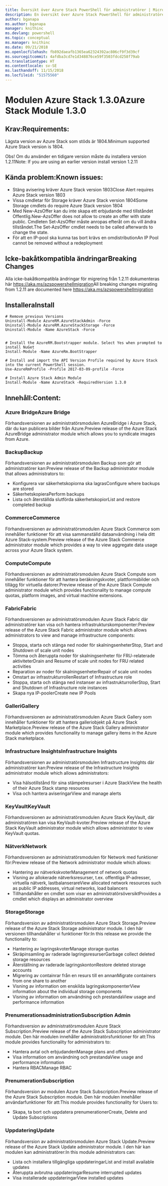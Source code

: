 ```yaml
---
title: Översikt över Azure Stack PowerShell för administratörer | Microsoft Docs
description: En översikt över Azure Stack PowerShell för administratörer med anvisningar för installation och konfiguration.
author: bganapa
ms.author: bganapa
manager: knithinc
ms.devlang: powershell
ms.topic: conceptual
ms.manager: knithinc
ms.date: 09/21/2018
ms.openlocfilehash: fb892daeafb1365ea62324392ac806cf9f3d39cf
ms.sourcegitcommit: 4afdba3cd7e1d348876ce59f3503fdcd258f79ab
ms.translationtype: HT
ms.contentlocale: sv-SE
ms.lasthandoff: 11/15/2018
ms.locfileid: "51575560"
---
```

# <a name="azure-stack-module-130"></a><span data-ttu-id="4bf2b-103">Modulen Azure Stack 1.3.0</span><span class="sxs-lookup"><span data-stu-id="4bf2b-103">Azure Stack Module 1.3.0</span></span>

## <a name="requirements"></a><span data-ttu-id="4bf2b-104">Krav:</span><span class="sxs-lookup"><span data-stu-id="4bf2b-104">Requirements:</span></span>
<span data-ttu-id="4bf2b-105">Lägsta version av Azure Stack som stöds är 1804.</span><span class="sxs-lookup"><span data-stu-id="4bf2b-105">Minimum supported Azure Stack version is 1804.</span></span>

<span data-ttu-id="4bf2b-106">Obs! Om du använder en tidigare version måste du installera version 1.2.11</span><span class="sxs-lookup"><span data-stu-id="4bf2b-106">Note: If you are using an earlier version install version 1.2.11</span></span>

## <a name="known-issues"></a><span data-ttu-id="4bf2b-107">Kända problem:</span><span class="sxs-lookup"><span data-stu-id="4bf2b-107">Known issues:</span></span>

- <span data-ttu-id="4bf2b-108">Stäng avisering kräver Azure Stack version 1803</span><span class="sxs-lookup"><span data-stu-id="4bf2b-108">Close Alert requires Azure Stack version 1803</span></span>
- <span data-ttu-id="4bf2b-109">Vissa cmdletar för Storage kräver Azure Stack version 1804</span><span class="sxs-lookup"><span data-stu-id="4bf2b-109">Some Storage cmdlets do require Azure Stack version 1804</span></span>
- <span data-ttu-id="4bf2b-110">Med New-AzsOffer kan du inte skapa ett erbjudande med tillståndet Offentlig.</span><span class="sxs-lookup"><span data-stu-id="4bf2b-110">New-AzsOffer does not allow to create an offer with state public.</span></span> <span data-ttu-id="4bf2b-111">Cmdleten Set-AzsOffer måste anropas efteråt om du vill ändra tillståndet.</span><span class="sxs-lookup"><span data-stu-id="4bf2b-111">The Set-AzsOffer cmdlet needs to be called afterwards to change the state.</span></span>
- <span data-ttu-id="4bf2b-112">För att en IP-pool ska kunna tas bort krävs en omdistribution</span><span class="sxs-lookup"><span data-stu-id="4bf2b-112">An IP Pool cannot be removed without a redeployment</span></span>

## <a name="breaking-changes"></a><span data-ttu-id="4bf2b-113">Icke-bakåtkompatibla ändringar</span><span class="sxs-lookup"><span data-stu-id="4bf2b-113">Breaking Changes</span></span>
<span data-ttu-id="4bf2b-114">Alla icke-bakåtkompatibla ändringar för migrering från 1.2.11 dokumenteras här https://aka.ms/azspowershellmigration</span><span class="sxs-lookup"><span data-stu-id="4bf2b-114">All breaking changes migrating from 1.2.11 are documented here https://aka.ms/azspowershellmigration</span></span>

## <a name="install"></a><span data-ttu-id="4bf2b-115">Installera</span><span class="sxs-lookup"><span data-stu-id="4bf2b-115">Install</span></span>
```
# Remove previous Versions
Uninstall-Module AzureRM.AzureStackAdmin -Force
Uninstall-Module AzureRM.AzureStackStorage -Force
Uninstall-Module -Name AzureStack -Force 


# Install the AzureRM.Bootstrapper module. Select Yes when prompted to install NuGet
Install-Module -Name AzureRm.BootStrapper

# Install and import the API Version Profile required by Azure Stack into the current PowerShell session.
Use-AzureRmProfile -Profile 2017-03-09-profile -Force

# Install Azure Stack Admin Module
Install-Module -Name AzureStack -RequiredVersion 1.3.0
```
## <a name="content"></a><span data-ttu-id="4bf2b-116">Innehåll:</span><span class="sxs-lookup"><span data-stu-id="4bf2b-116">Content:</span></span>
### <a name="azure-bridge"></a><span data-ttu-id="4bf2b-117">Azure Bridge</span><span class="sxs-lookup"><span data-stu-id="4bf2b-117">Azure Bridge</span></span>
<span data-ttu-id="4bf2b-118">Förhandsversionen av administratörsmodulen AzureBridge i Azure Stack, där du kan publicera bilder från Azure.</span><span class="sxs-lookup"><span data-stu-id="4bf2b-118">Preview release of the Azure Stack AzureBridge administrator module which allows you to syndicate images from Azure.</span></span>

### <a name="backup"></a><span data-ttu-id="4bf2b-119">Backup</span><span class="sxs-lookup"><span data-stu-id="4bf2b-119">Backup</span></span>
<span data-ttu-id="4bf2b-120">Förhandsversionen av administratörsmodulen Backup som gör att administratörer kan:</span><span class="sxs-lookup"><span data-stu-id="4bf2b-120">Preview release of the Backup administrator module that allows administrators to:</span></span>
- <span data-ttu-id="4bf2b-121">Konfigurera var säkerhetskopiorna ska lagras</span><span class="sxs-lookup"><span data-stu-id="4bf2b-121">Configure where backups are stored</span></span>
- <span data-ttu-id="4bf2b-122">Säkerhetskopiera</span><span class="sxs-lookup"><span data-stu-id="4bf2b-122">Perform backups</span></span>
- <span data-ttu-id="4bf2b-123">Lista och återställda slutförda säkerhetskopior</span><span class="sxs-lookup"><span data-stu-id="4bf2b-123">List and restore completed backup</span></span>

### <a name="commerce"></a><span data-ttu-id="4bf2b-124">Commerce</span><span class="sxs-lookup"><span data-stu-id="4bf2b-124">Commerce</span></span>
<span data-ttu-id="4bf2b-125">Förhandsversionen av administratörsmodulen Azure Stack Commerce som innehåller funktioner för att visa sammanställd dataanvändning i hela ditt Azure Stack-system.</span><span class="sxs-lookup"><span data-stu-id="4bf2b-125">Preview release of the Azure Stack Commerce administrator module which provides a way to view aggregate data usage across your Azure Stack system.</span></span>

### <a name="compute"></a><span data-ttu-id="4bf2b-126">Compute</span><span class="sxs-lookup"><span data-stu-id="4bf2b-126">Compute</span></span>
<span data-ttu-id="4bf2b-127">Förhandsversionen av administratörsmodulen Azure Stack Compute som innehåller funktioner för att hantera beräkningskvoter, plattformsbilder och tillägg för virtuella datorer.</span><span class="sxs-lookup"><span data-stu-id="4bf2b-127">Preview release of the Azure Stack Compute administrator module which provides functionality to manage compute quotas, platform images, and virtual machine extensions.</span></span>

### <a name="fabric"></a><span data-ttu-id="4bf2b-128">Fabric</span><span class="sxs-lookup"><span data-stu-id="4bf2b-128">Fabric</span></span>
<span data-ttu-id="4bf2b-129">Förhandsversionen av administratörsmodulen Azure Stack Fabric där administratörer kan visa och hantera infrastrukturskomponenter:</span><span class="sxs-lookup"><span data-stu-id="4bf2b-129">Preview release of the Azure Stack Fabric administrator module which allows administrators to view and manage infrastructure components:</span></span>
- <span data-ttu-id="4bf2b-130">Stoppa, starta och stänga ned noder för skalningsenheter</span><span class="sxs-lookup"><span data-stu-id="4bf2b-130">Stop, Start and Shutdown of scale unit nodes</span></span>
- <span data-ttu-id="4bf2b-131">Tömma och återuppta noder för skalningsenheter för FRU-relaterade aktiviteter</span><span class="sxs-lookup"><span data-stu-id="4bf2b-131">Drain and Resume of scale unit nodes for FRU related activities</span></span>
- <span data-ttu-id="4bf2b-132">Reparation av noder för skalningsenheter</span><span class="sxs-lookup"><span data-stu-id="4bf2b-132">Repair of scale unit nodes</span></span>
- <span data-ttu-id="4bf2b-133">Omstart av infrastrukturrollen</span><span class="sxs-lookup"><span data-stu-id="4bf2b-133">Restart of Infrastructure role</span></span>
- <span data-ttu-id="4bf2b-134">Stoppa, starta och stänga ned instanser av infrastrukturroller</span><span class="sxs-lookup"><span data-stu-id="4bf2b-134">Stop, Start and Shutdown of Infrastructure role instances</span></span>
- <span data-ttu-id="4bf2b-135">Skapa nya IP-pooler</span><span class="sxs-lookup"><span data-stu-id="4bf2b-135">Create new IP Pools</span></span>


### <a name="gallery"></a><span data-ttu-id="4bf2b-136">Galleri</span><span class="sxs-lookup"><span data-stu-id="4bf2b-136">Gallery</span></span>
<span data-ttu-id="4bf2b-137">Förhandsversionen av administratörsmodulen Azure Stack Gallery som innehåller funktioner för att hantera galleriobjekt på Azure Stack Marketplace.</span><span class="sxs-lookup"><span data-stu-id="4bf2b-137">Preview release of the Azure Stack Gallery administrator module which provides functionality to manage gallery items in the Azure Stack marketplace.</span></span>

### <a name="infrastructure-insights"></a><span data-ttu-id="4bf2b-138">Infrastructure Insights</span><span class="sxs-lookup"><span data-stu-id="4bf2b-138">Infrastructure Insights</span></span>
<span data-ttu-id="4bf2b-139">Förhandsversionen av administratörsmodulen Infrastructure Insights där administratörer kan:</span><span class="sxs-lookup"><span data-stu-id="4bf2b-139">Preview release of the Infrastructure Insights administrator module which allows administrators:</span></span>
- <span data-ttu-id="4bf2b-140">Visa hälsotillstånd för sina stämpelresurser i Azure Stack</span><span class="sxs-lookup"><span data-stu-id="4bf2b-140">View the health of their Azure Stack stamp resources</span></span>
- <span data-ttu-id="4bf2b-141">Visa och hantera aviseringar</span><span class="sxs-lookup"><span data-stu-id="4bf2b-141">View and manage alerts</span></span>

### <a name="keyvault"></a><span data-ttu-id="4bf2b-142">KeyVault</span><span class="sxs-lookup"><span data-stu-id="4bf2b-142">KeyVault</span></span>
<span data-ttu-id="4bf2b-143">Förhandsversionen av administratörsmodulen Azure Stack KeyVault, där administratören kan visa KeyVault-kvoter.</span><span class="sxs-lookup"><span data-stu-id="4bf2b-143">Preview release of the Azure Stack KeyVault administrator module which allows administrator to view KeyVault quotas.</span></span>

### <a name="network"></a><span data-ttu-id="4bf2b-144">Nätverk</span><span class="sxs-lookup"><span data-stu-id="4bf2b-144">Network</span></span>
<span data-ttu-id="4bf2b-145">Förhandsversionen av administratörsmodulen för Network med funktioner för:</span><span class="sxs-lookup"><span data-stu-id="4bf2b-145">Preview release of the Network administrator module which allows:</span></span>
- <span data-ttu-id="4bf2b-146">Hantering av nätverkskvoter</span><span class="sxs-lookup"><span data-stu-id="4bf2b-146">Management of network quotas</span></span>
- <span data-ttu-id="4bf2b-147">Visning av allokerade nätverksresurser, t.ex. offentliga IP-adresser, virtuella nätverk, lastbalanserare</span><span class="sxs-lookup"><span data-stu-id="4bf2b-147">View allocated network resources such as public IP addresses, virtual networks, load balancers</span></span>
- <span data-ttu-id="4bf2b-148">Tillhandahåller en cmdlet som visar en administratörsöversikt</span><span class="sxs-lookup"><span data-stu-id="4bf2b-148">Provides a cmdlet which displays an administrator overview</span></span>

### <a name="storage"></a><span data-ttu-id="4bf2b-149">Storage</span><span class="sxs-lookup"><span data-stu-id="4bf2b-149">Storage</span></span>
<span data-ttu-id="4bf2b-150">Förhandsversion av administratörsmodulen Azure Stack Storage.</span><span class="sxs-lookup"><span data-stu-id="4bf2b-150">Preview release of the Azure Stack Storage administrator module.</span></span>  <span data-ttu-id="4bf2b-151">I den här versionen tillhandahåller vi funktioner för:</span><span class="sxs-lookup"><span data-stu-id="4bf2b-151">In this release we provide the functionality to:</span></span>
- <span data-ttu-id="4bf2b-152">Hantering av lagringskvoter</span><span class="sxs-lookup"><span data-stu-id="4bf2b-152">Manage storage quotas</span></span>
- <span data-ttu-id="4bf2b-153">Skräpinsamling av raderade lagringsresurser</span><span class="sxs-lookup"><span data-stu-id="4bf2b-153">Garbage collect deleted storage resources</span></span>
- <span data-ttu-id="4bf2b-154">Återställning av raderade lagringskonton</span><span class="sxs-lookup"><span data-stu-id="4bf2b-154">Restore deleted storage accounts</span></span>
- <span data-ttu-id="4bf2b-155">Migrering av containrar från en resurs till en annan</span><span class="sxs-lookup"><span data-stu-id="4bf2b-155">Migrate containers from one share to another</span></span>
- <span data-ttu-id="4bf2b-156">Visning av information om enskilda lagringskomponenter</span><span class="sxs-lookup"><span data-stu-id="4bf2b-156">View information about the individual storage components</span></span>
- <span data-ttu-id="4bf2b-157">Visning av information om användning och prestanda</span><span class="sxs-lookup"><span data-stu-id="4bf2b-157">View usage and performance information</span></span>

### <a name="subscription-admin"></a><span data-ttu-id="4bf2b-158">Prenumerationsadministration</span><span class="sxs-lookup"><span data-stu-id="4bf2b-158">Subscription Admin</span></span>
<span data-ttu-id="4bf2b-159">Förhandsversion av administratörsmodulen Azure Stack Subscription.</span><span class="sxs-lookup"><span data-stu-id="4bf2b-159">Preview release of the Azure Stack Subscription administrator module.</span></span>  <span data-ttu-id="4bf2b-160">Den här modulen innehåller administratörsfunktioner för att:</span><span class="sxs-lookup"><span data-stu-id="4bf2b-160">This module provides functionality for administrators to:</span></span>
- <span data-ttu-id="4bf2b-161">Hantera avtal och erbjudanden</span><span class="sxs-lookup"><span data-stu-id="4bf2b-161">Manage plans and offers</span></span>
- <span data-ttu-id="4bf2b-162">Visa information om användning och prestanda</span><span class="sxs-lookup"><span data-stu-id="4bf2b-162">View usage and performance information</span></span>
- <span data-ttu-id="4bf2b-163">Hantera RBAC</span><span class="sxs-lookup"><span data-stu-id="4bf2b-163">Manage RBAC</span></span>

### <a name="subscription"></a><span data-ttu-id="4bf2b-164">Prenumeration</span><span class="sxs-lookup"><span data-stu-id="4bf2b-164">Subscription</span></span>
<span data-ttu-id="4bf2b-165">Förhandsversion av modulen Azure Stack Subscription.</span><span class="sxs-lookup"><span data-stu-id="4bf2b-165">Preview release of the Azure Stack Subscription module.</span></span>  <span data-ttu-id="4bf2b-166">Den här modulen innehåller användarfunktioner för att:</span><span class="sxs-lookup"><span data-stu-id="4bf2b-166">This module provides functionality for Users to:</span></span>
- <span data-ttu-id="4bf2b-167">Skapa, ta bort och uppdatera prenumerationer</span><span class="sxs-lookup"><span data-stu-id="4bf2b-167">Create, Delete and Update Subscriptions</span></span>

### <a name="update"></a><span data-ttu-id="4bf2b-168">Uppdatering</span><span class="sxs-lookup"><span data-stu-id="4bf2b-168">Update</span></span>
<span data-ttu-id="4bf2b-169">Förhandsversion av administratörsmodulen Azure Stack Update.</span><span class="sxs-lookup"><span data-stu-id="4bf2b-169">Preview release of the Azure Stack Update administrator module.</span></span>  <span data-ttu-id="4bf2b-170">I den här kan modulen kan administratörer:</span><span class="sxs-lookup"><span data-stu-id="4bf2b-170">In this module administrators can:</span></span>
- <span data-ttu-id="4bf2b-171">Lista och installera tillgängliga uppdateringar</span><span class="sxs-lookup"><span data-stu-id="4bf2b-171">List and install available updates</span></span>
- <span data-ttu-id="4bf2b-172">Återuppta avbrutna uppdateringar</span><span class="sxs-lookup"><span data-stu-id="4bf2b-172">Resume interrupted updates</span></span>
- <span data-ttu-id="4bf2b-173">Visa installerade uppdateringar</span><span class="sxs-lookup"><span data-stu-id="4bf2b-173">View installed updates</span></span>
